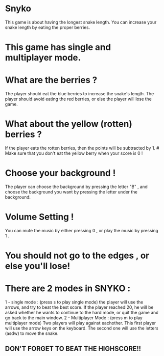 # Snyko
This game is about having the longest snake length.
You can increase your snake length by eating the proper berries.
# This game has single and multiplayer mode.
# What are the berries ?
The player should eat the blue berries to increase the snake's length. The player should avoid eating the red berries, or else the player will lose the game. 
# What about the yellow (rotten) berries ?
If the player eats the rotten berries, then the points will be subtracted by 1. # Make sure that you don't eat the yellow berry when your score is 0 !
# Choose your background !
The player can choose the background by pressing the letter "B" , and choose the background you want by pressing the letter under the background.
# Volume Setting !
You can mute the music by either pressing 0 , or play the music by pressing 1 . 
# You should not go to the edges , or else you'll lose!
# There are 2 modes in SNYKO :
1 - single mode : (press s to play single mode)
the player will use the arrows, and try to beat the best score. If the player reached 20, he will be asked whether he wants to continue to the hard mode, or quit the game and go back to the main window.
2 - Multiplayer Mode : (press m to play multiplayer mode)
Two players will play against eachother. This first player will use the arrow keys on the keyboard. The second one will use the letters (asdw) to move the snake.

## DON'T FORGET TO BEAT THE HIGHSCORE!! ##
